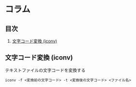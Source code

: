 # コラム


## 目次

1. [文字コード変換 (iconv)](#ConvertTheCharacterCode)


## <a id="ConvertTheCharacterCode"></a> 文字コード変換 (iconv)

テキストファイルの文字コードを変換する

```shell
iconv -f <変換前の文字コード> -t <変換後の文字コード> <ファイル名>
```

